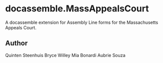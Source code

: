 # docassemble.MassAppealsCourt

A docassemble extension for Assembly Line forms for the Massachusetts Appeals Court.

## Author

Quinten Steenhuis
Bryce Willey
Mia Bonardi
Aubrie Souza


